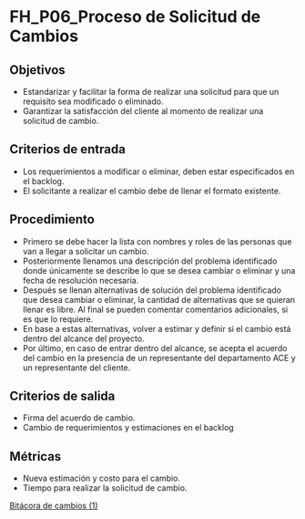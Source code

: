 # FH_P06_Proceso de Solicitud de Cambios

## Objetivos

- Estandarizar y facilitar la forma de realizar una solicitud para que un requisito sea modificado o eliminado.
- Garantizar la satisfacción del cliente al momento de realizar una solicitud de cambio.

## Criterios de entrada

- Los requerimientos a modificar o eliminar, deben estar especificados en el backlog.
- El solicitante a realizar el cambio debe de llenar el formato existente.

## Procedimiento

- Primero se debe hacer la lista con nombres y roles de las personas que van a llegar a solicitar un cambio.
- Posteriormente llenamos una descripción del problema identificado donde únicamente se describe lo que se desea cambiar o eliminar y una fecha de resolución necesaria.
- Después se llenan alternativas de solución del problema identificado que desea cambiar o eliminar, la cantidad de alternativas que se quieran llenar es libre. Al final se pueden comentar comentarios adicionales, si es que lo requiere.
- En base a estas alternativas, volver a estimar y definir si el cambio está dentro del alcance del proyecto.
- Por último, en caso de entrar dentro del alcance, se acepta el acuerdo del cambio en la presencia de un representante del departamento ACE y un representante del cliente.

## Criterios de salida

- Firma del acuerdo de cambio.
- Cambio de requerimientos y estimaciones en el backlog

## Métricas

- Nueva estimación y costo para el cambio.
- Tiempo para realizar la solicitud de cambio.

[Bitácora de cambios (1)](FH_P06_Proceso%20de%20Solicitud%20de%20Cambios%204fa17d4a9f1e40de8fabccb611e80a64/Bita%CC%81cora%20de%20cambios%20(1)%201b105a46924d484cbdf898127fc705a5.csv)